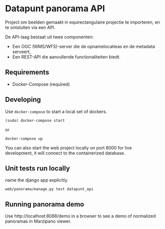 Datapunt panorama API
======================

Project om beelden gemaakt in equirectangulaire projectie te importeren, en te ontsluiten via een API.

De API-laag bestaat uit twee componenten:

* Een OGC (WMS/WFS)-server die de opnamelocatieas en de metadata serveert,
* Een REST-API die aanvullende functionaliteiten biedt.


Requirements
------------

* Docker-Compose (required)


Developing
----------

Use `docker-compose` to start a local set of dockers.

	(sudo) docker-compose start

or

	docker-compose up
	
You can also start the web project locally on port 8000 for live development, it will connect to the containerized database. 

Unit tests run locally
----------------------

name the django app explicitly.

    web/panorama/manage.py test datapunt_api

Running panorama demo
---------------------

Use http://localhost:8088/demo in a browser to see a demo of normalized panoramas in Marzipano viewer.
